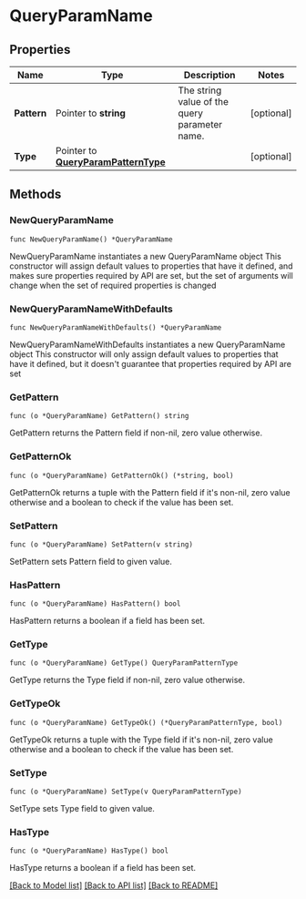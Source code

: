 # QueryParamName

## Properties

Name | Type | Description | Notes
------------ | ------------- | ------------- | -------------
**Pattern** | Pointer to **string** | The string value of the query parameter name. | [optional] 
**Type** | Pointer to [**QueryParamPatternType**](QueryParamPatternType.md) |  | [optional] 

## Methods

### NewQueryParamName

`func NewQueryParamName() *QueryParamName`

NewQueryParamName instantiates a new QueryParamName object
This constructor will assign default values to properties that have it defined,
and makes sure properties required by API are set, but the set of arguments
will change when the set of required properties is changed

### NewQueryParamNameWithDefaults

`func NewQueryParamNameWithDefaults() *QueryParamName`

NewQueryParamNameWithDefaults instantiates a new QueryParamName object
This constructor will only assign default values to properties that have it defined,
but it doesn't guarantee that properties required by API are set

### GetPattern

`func (o *QueryParamName) GetPattern() string`

GetPattern returns the Pattern field if non-nil, zero value otherwise.

### GetPatternOk

`func (o *QueryParamName) GetPatternOk() (*string, bool)`

GetPatternOk returns a tuple with the Pattern field if it's non-nil, zero value otherwise
and a boolean to check if the value has been set.

### SetPattern

`func (o *QueryParamName) SetPattern(v string)`

SetPattern sets Pattern field to given value.

### HasPattern

`func (o *QueryParamName) HasPattern() bool`

HasPattern returns a boolean if a field has been set.

### GetType

`func (o *QueryParamName) GetType() QueryParamPatternType`

GetType returns the Type field if non-nil, zero value otherwise.

### GetTypeOk

`func (o *QueryParamName) GetTypeOk() (*QueryParamPatternType, bool)`

GetTypeOk returns a tuple with the Type field if it's non-nil, zero value otherwise
and a boolean to check if the value has been set.

### SetType

`func (o *QueryParamName) SetType(v QueryParamPatternType)`

SetType sets Type field to given value.

### HasType

`func (o *QueryParamName) HasType() bool`

HasType returns a boolean if a field has been set.


[[Back to Model list]](../README.md#documentation-for-models) [[Back to API list]](../README.md#documentation-for-api-endpoints) [[Back to README]](../README.md)


